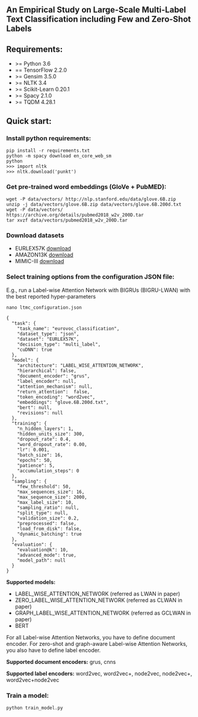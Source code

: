 ## An Empirical Study on Large-Scale Multi-Label Text Classification including Few and Zero-Shot Labels

## Requirements:

* \>= Python 3.6
* == TensorFlow 2.2.0
* \>= Gensim 3.5.0
* \>= NLTK 3.4
* \>= Scikit-Learn 0.20.1
* \>= Spacy 2.1.0
* \>= TQDM 4.28.1

## Quick start:

### Install python requirements:

```
pip install -r requirements.txt
python -m spacy download en_core_web_sm
python
>>> import nltk
>>> nltk.download('punkt')
```

### Get pre-trained word embeddings (GloVe + PubMED):

```
wget -P data/vectors/ http://nlp.stanford.edu/data/glove.6B.zip
unzip -j data/vectors/glove.6B.zip data/vectors/glove.6B.200d.txt
wget -P data/vectors/ https://archive.org/details/pubmed2018_w2v_200D.tar
tar xvzf data/vectors/pubmed2018_w2v_200D.tar
```

### Download datasets 

* EURLEX57K [download](http://nlp.cs.aueb.gr/software_and_datasets/EURLEX57K/datasets.zip)
* AMAZON13K [download](https://drive.google.com/open?id=0B3lPMIHmG6vGYm9abnAzTU1XaTQ)
* MIMIC-III [download](https://mimic.physionet.org)

### Select training options from the configuration JSON file:

E.g., run a Label-wise Attention Network with BIGRUs (BIGRU-LWAN) with the best reported hyper-parameters

```
nano ltmc_configuration.json

{
  "task": {
    "task_name": "eurovoc_classification",
    "dataset_type": "json",
    "dataset": "EURLEX57K",
    "decision_type": "multi_label",
    "cuDNN": true
  },
  "model": {
    "architecture": "LABEL_WISE_ATTENTION_NETWORK",
    "hierarchical": false,
    "document_encoder": "grus",
    "label_encoder": null,
    "attention_mechanism": null,
    "return_attention":  false,
    "token_encoding": "word2vec",
    "embeddings": "glove.6B.200d.txt",
    "bert": null,
    "revisions": null
  },
  "training": {
    "n_hidden_layers": 1,
    "hidden_units_size": 300,
    "dropout_rate": 0.4,
    "word_dropout_rate": 0.00,
    "lr": 0.001,
    "batch_size": 16,
    "epochs": 50,
    "patience": 5,
    "accumulation_steps": 0
  },
  "sampling": {
    "few_threshold": 50,
    "max_sequences_size": 16,
    "max_sequence_size": 2000,
    "max_label_size": 10,
    "sampling_ratio": null,
    "split_type": null,
    "validation_size": 0.2,
    "preprocessed": false,
    "load_from_disk": false,
    "dynamic_batching": true
  },
  "evaluation": {
    "evaluation@k": 10,
    "advanced_mode": true,
    "model_path": null
  }
}

```

**Supported models:** 
* LABEL_WISE_ATTENTION_NETWORK (referred as LWAN in paper)
* ZERO_LABEL_WISE_ATTENTION_NETWORK (referred as CLWAN in paper)
* GRAPH_LABEL_WISE_ATTENTION_NETWORK (referred as GCLWAN in paper)
* BERT

For all Label-wise Attention Networks, you have to define document encoder.
For zero-shot and graph-aware Label-wise Attention Networks, you also have to define label encoder.

**Supported document encoders:** grus, cnns

**Supported label encoders:** word2vec, word2vec+, node2vec, node2vec+, word2vec+node2vec

### Train a model:

```
python train_model.py
```


